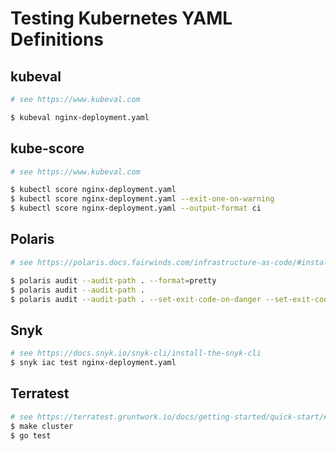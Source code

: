 # Testing Kubernetes YAML Definitions

## kubeval

```bash
# see https://www.kubeval.com

$ kubeval nginx-deployment.yaml
```

## kube-score

```bash
# see https://www.kubeval.com

$ kubectl score nginx-deployment.yaml
$ kubectl score nginx-deployment.yaml --exit-one-on-warning
$ kubectl score nginx-deployment.yaml --output-format ci
```

## Polaris

```bash
# see https://polaris.docs.fairwinds.com/infrastructure-as-code/#install-the-cli

$ polaris audit --audit-path . --format=pretty
$ polaris audit --audit-path .
$ polaris audit --audit-path . --set-exit-code-on-danger --set-exit-code-below-score 90
```

## Snyk

```bash
# see https://docs.snyk.io/snyk-cli/install-the-snyk-cli
$ snyk iac test nginx-deployment.yaml
```

## Terratest 

```bash
# see https://terratest.gruntwork.io/docs/getting-started/quick-start/#example-4-kubernetes
$ make cluster
$ go test
```
